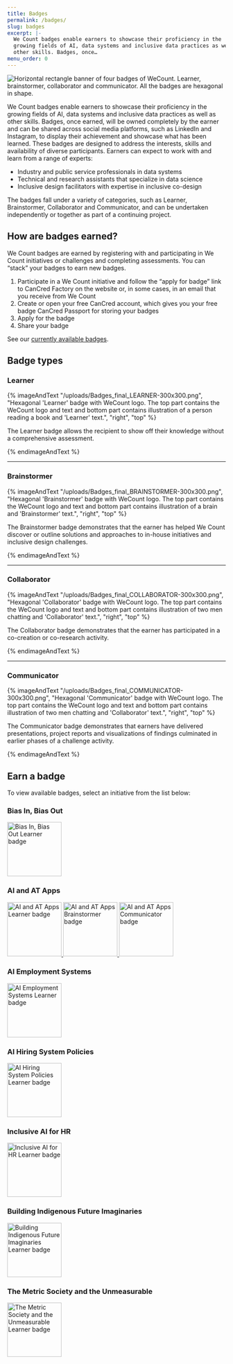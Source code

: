 ```yaml
---
title: Badges
permalink: /badges/
slug: badges
excerpt: |-
  We Count badges enable earners to showcase their proficiency in the
  growing fields of AI, data systems and inclusive data practices as well as
  other skills. Badges, once…
menu_order: 0
---
```

![Horizontal rectangle banner of four badges of WeCount. Learner, brainstormer, collaborator and communicator. All the badges are hexagonal in shape.](/uploads/banner-06-1024x270.jpg)

We Count badges enable earners to showcase their proficiency in the growing fields of AI, data systems and inclusive data practices as well as other skills. Badges, once earned, will be owned completely by the earner and can be shared across social media platforms, such as LinkedIn and Instagram, to display their achievement and showcase what has been learned. These badges are designed to address the interests, skills and availability of diverse participants. Earners can expect to work with and learn from a range of experts:

* Industry and public service professionals in data systems
* Technical and research assistants that specialize in data science
* Inclusive design facilitators with expertise in inclusive co-design

The badges fall under a variety of categories, such as Learner, Brainstormer, Collaborator and Communicator, and can be undertaken independently or together as part of a continuing project.

## How are badges earned?

We Count badges are earned by registering with and participating in We Count initiatives or challenges and completing assessments. You can “stack” your badges to earn new badges.

1. Participate in a We Count initiative and follow the “apply for badge” link to CanCred Factory on the website or, in some cases, in an email that you receive from We Count
2. Create or open your free CanCred account, which gives you your free badge CanCred Passport for storing your badges
3. Apply for the badge
4. Share your badge

See our [currently available badges](/badges/#earn-a-badge).

## Badge types

### Learner

{% imageAndText "/uploads/Badges_final_LEARNER-300x300.png", "Hexagonal 'Learner' badge with WeCount logo. The top part contains the WeCount logo and text and bottom part contains illustration of a person reading a book and 'Learner' text.", "right", "top" %}









The Learner badge allows the recipient to show off their knowledge without a comprehensive assessment.









{% endimageAndText %}

- - -

### Brainstormer

{% imageAndText "/uploads/Badges_final_BRAINSTORMER-300x300.png", "Hexagonal 'Brainstormer' badge with WeCount logo. The top part contains the WeCount logo and text and bottom part contains illustration of a brain and 'Brainstormer' text.", "right", "top" %}









The Brainstormer badge demonstrates that the earner has helped We Count discover or outline solutions and approaches to in-house initiatives and inclusive design challenges.









{% endimageAndText %}

- - -

### Collaborator

{% imageAndText "/uploads/Badges_final_COLLABORATOR-300x300.png", "Hexagonal 'Collaborator' badge with WeCount logo. The top part contains the WeCount logo and text and bottom part contains illustration of two men chatting and 'Collaborator' text.", "right", "top" %}



The Collaborator badge demonstrates that the earner has participated in a co-creation or co-research activity.



{% endimageAndText %}

- - -

### Communicator

{% imageAndText "/uploads/Badges_final_COMMUNICATOR-300x300.png", "Hexagonal 'Communicator' badge with WeCount logo. The top part contains the WeCount logo and text and bottom part contains illustration of two men chatting and 'Collaborator' text.", "right", "top" %}









The Communicator badge demonstrates that earners have delivered presentations, project reports and visualizations of findings culminated in earlier phases of a challenge activity.









{% endimageAndText %}

## Earn a badge

To view available badges, select an initiative from the list below:

### Bias In, Bias Out

<a href="https://factory.cancred.ca/c/earnablebadge/QFMWKWaFRa9OE/apply">
         <img alt="Bias In, Bias Out Learner badge" src="/uploads/Badges_final_LEARNER-300x300.png"
         width="125">
      </a>

### AI and AT Apps

<a href="https://factory.cancred.ca/c/earnablebadge/QFMWKWaFRa9OE/apply">
         <img alt="AI and AT Apps Learner badge" src="/uploads/Badges_final_LEARNER-300x300.png"
         width="125">
      </a>

<a href="https://factory.cancred.ca/c/earnablebadge/QFMWKWaFRa9OE/apply">
         <img alt="AI and AT Apps Brainstormer badge" src="/uploads/Badges_final_BRAINSTORMER-300x300.png"
         width="125">
      </a>

<a href="https://factory.cancred.ca/c/earnablebadge/QFMWKWaFRa9OE/apply">
         <img alt="AI and AT Apps Communicator badge" src="/uploads/Badges_final_COMMUNICATOR-300x300.png"
         width="125">
      </a>

### AI Employment Systems

<a href="https://factory.cancred.ca/c/earnablebadge/QFMWKWaFRa9OE/apply">
         <img alt="AI Employment Systems Learner badge" src="/uploads/Badges_final_LEARNER-300x300.png"
         width="125">
      </a>

### AI Hiring System Policies

<a href="https://factory.cancred.ca/c/earnablebadge/QFMWKWaFRa9OE/apply">
         <img alt="AI Hiring System Policies Learner badge" src="/uploads/Badges_final_LEARNER-300x300.png"
         width="125">
      </a>

### Inclusive AI for HR

<a href="https://factory.cancred.ca/c/earnablebadge/QFMWKWaFRa9OE/apply">
         <img alt="Inclusive AI for HR Learner badge" src="/uploads/Badges_final_LEARNER-300x300.png"
         width="125">
      </a>

### Building Indigenous Future Imaginaries

<a href="https://factory.cancred.ca/c/earnablebadge/QRIF1HaV773a5D0/apply">
         <img alt="Building Indigenous Future Imaginaries Learner badge" src="/uploads/Badges_final_LEARNER-300x300.png"
         width="125">
      </a>

### The Metric Society and the Unmeasurable 

<a href="https://factory.cancred.ca/c/earnablebadge/QRZ70Ma1SCPa6F/apply">
         <img alt="The Metric Society and the Unmeasurable Learner badge" src="/uploads/Badges_final_LEARNER-300x300.png"
         width="125">
      </a>